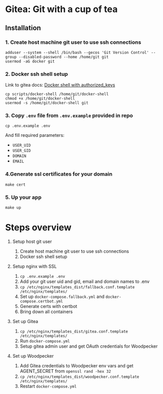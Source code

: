 # Gitea: Git with a cup of tea

## Installation

### 1. Create host machine git user to use ssh connections

```shell
adduser --system --shell /bin/bash --gecos 'Git Version Control' --group --disabled-password --home /home/git git
usermod -aG docker git
```

### 2. Docker ssh shell setup

Link to gitea docs: [Docker shell with authorized_keys](https://docs.gitea.io/en-us/install-with-docker/#docker-shell-with-authorized_keys)

```shell
cp scripts/docker-shell /home/git/docker-shell
chmod +x /home/git/docker-shell
usermod -s /home/git/docker-shell git
```

### 3. Copy `.env` file from `.env.example` provided in repo

```shell
cp .env.example .env
```

And fill required parameters:
- `USER_UID`
- `USER_GID`
- `DOMAIN`
- `EMAIL`

### 4.Generate ssl certificates for your domain

```shell
make cert
```

### 5. Up your app

```shell
make up
```


# Steps overview

1. Setup host git user
    1. Create host machine git user to use ssh connections
    2. Docker ssh shell setup

2. Setup nginx with SSL  
    1. `cp .env.example .env`
    2. Add your git user uid and gid, email and domain names to .env
    3. `cp /etc/nginx/templates_dist/fallback.conf.template /etc/nginx/templates/`
    4. Set up `docker-compose.fallback.yml` and `docker-compose.certbot.yml`  
    5. Generate certs with certbot  
    6. Bring down all containers  

3. Set up Gitea
    1. `cp /etc/nginx/templates_dist/gitea.conf.template /etc/nginx/templates/`
    2. Run `docker-compose.yml`  
    3. Setup gitea admin user and get OAuth credentials for Woodpecker

4. Set up Woodpecker
    1. Add Gitea credentials to Woodpecker env vars and get AGENT_SECRET from `openssl rand -hex 32`
    2. `cp /etc/nginx/templates_dist/woodpecker.conf.template /etc/nginx/templates/`
    3. Restart `docker-compose.yml`
